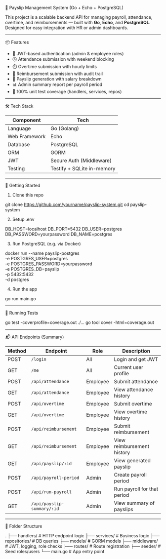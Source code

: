 🧾 Payslip Management System (Go + Echo + PostgreSQL)

This project is a scalable backend API for managing payroll, attendance, overtime, and reimbursements — built with **Go**, **Echo**, and **PostgreSQL**. Designed for easy integration with HR or admin dashboards.

---

📦 Features

- 🔐 JWT-based authentication (admin & employee roles)
- 🕒 Attendance submission with weekend blocking
- ⏱️ Overtime submission with hourly limits
- 💸 Reimbursement submission with audit trail
- 📄 Payslip generation with salary breakdown
- 📊 Admin summary report per payroll period
- 🧪 100% unit test coverage (handlers, services, repos)

---

🛠️ Tech Stack

| Component        | Tech                         |
|------------------|------------------------------|
| Language         | Go (Golang)                  |
| Web Framework    | Echo                         |
| Database         | PostgreSQL                   |
| ORM              | GORM                         |
| JWT              | Secure Auth (Middleware)     |
| Testing          | Testify + SQLite in-memory   |

---

🚀 Getting Started

1. Clone this repo

git clone https://github.com/yourname/payslip-system.git
cd payslip-system

2. Setup .env

DB_HOST=localhost
DB_PORT=5432
DB_USER=postgres
DB_PASSWORD=yourpassword
DB_NAME=postgres

3. Run PostgreSQL (e.g. via Docker)

docker run --name payslip-postgres \
  -e POSTGRES_USER=postgres \
  -e POSTGRES_PASSWORD=yourpassword \
  -e POSTGRES_DB=payslip \
  -p 5432:5432 \
  -d postgres

4. Run the app

go run main.go

---

🧪 Running Tests

go test -coverprofile=coverage.out ./...
go tool cover -html=coverage.out

---

📬 API Endpoints (Summary)

| Method | Endpoint                   | Role     | Description                 |
| ------ | -------------------------- | -------- | --------------------------- |
| POST   | `/login`                   | All      | Login and get JWT           |
| GET    | `/me`                      | All      | Current user profile        |
| POST   | `/api/attendance`          | Employee | Submit attendance           |
| GET    | `/api/attendance`          | Employee | View attendance history     |
| POST   | `/api/overtime`            | Employee | Submit overtime             |
| GET    | `/api/overtime`            | Employee | View overtime history       |
| POST   | `/api/reimbursement`       | Employee | Submit reimbursement        |
| GET    | `/api/reimbursement`       | Employee | View reimbursement history  |
| GET    | `/api/payslip/:id`         | Employee | View generated payslip      |
| POST   | `/api/payroll-period`      | Admin    | Create payroll period       |
| POST   | `/api/run-payroll`         | Admin    | Run payroll for that period |
| GET    | `/api/payslip-summary/:id` | Admin    | View summary of payslips    |

---

📂 Folder Structure

.
├── handlers/            # HTTP endpoint logic
├── services/            # Business logic
├── repositories/        # DB queries
├── models/              # GORM models
├── middleware/          # JWT, logging, role checks
├── routes/              # Route registration
├── seeder/              # Seed roles/users
└── main.go              # App entry point
